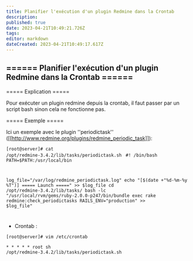 ```yaml
---
title: Planifier l'exécution d'un plugin Redmine dans la Crontab
description: 
published: true
date: 2023-04-21T10:49:21.726Z
tags: 
editor: markdown
dateCreated: 2023-04-21T10:49:17.617Z
---
```


====== Planifier l'exécution d'un plugin Redmine dans la Crontab ======
----
===== Explication =====

Pour exécuter un plugin redmine depuis la crontab, il faut passer par un script bash sinon cela ne fonctionne pas.

===== Exemple =====

Ici un exemple avec le plugin ''periodictask'' ([[http://www.redmine.org/plugins/redmine_periodic_task]]):

<code>[root@server]# cat /opt/redmine-3.4.2/lib/tasks/periodictask.sh</code>
<code>
#! /bin/bash
PATH=$PATH:/usr/local/bin

log_file="/var/log/redmine_periodictask.log"
echo "[$(date +"%d-%m-%y %T")] ===== Launch =====" >> $log_file
cd /opt/redmine-3.4.2/lib/tasks/
bash -lc "/usr/local/rvm/gems/ruby-2.0.0-p247/bin/bundle exec rake redmine:check_periodictasks RAILS_ENV=\"production\" >> $log_file"

</code>

  * Crontab :

<code>[root@server]# vim /etc/crontab</code>

<code>* * * * * root sh /opt/redmine-3.4.2/lib/tasks/periodictask.sh</code>